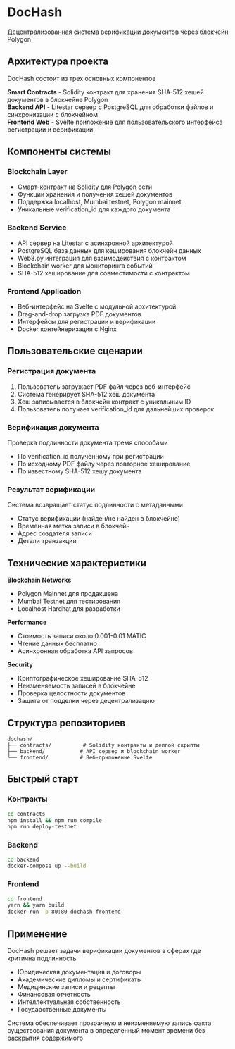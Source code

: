 
# DocHash

Децентрализованная система верификации документов через блокчейн Polygon

## Архитектура проекта

DocHash состоит из трех основных компонентов

**Smart Contracts** - Solidity контракт для хранения SHA-512 хешей документов в блокчейне Polygon  
**Backend API** - Litestar сервер с PostgreSQL для обработки файлов и синхронизации с блокчейном  
**Frontend Web** - Svelte приложение для пользовательского интерфейса регистрации и верификации

## Компоненты системы

### Blockchain Layer
- Смарт-контракт на Solidity для Polygon сети
- Функции хранения и получения хешей документов
- Поддержка localhost, Mumbai testnet, Polygon mainnet
- Уникальные verification_id для каждого документа

### Backend Service
- API сервер на Litestar с асинхронной архитектурой
- PostgreSQL база данных для кеширования блокчейн данных
- Web3.py интеграция для взаимодействия с контрактом
- Blockchain worker для мониторинга событий
- SHA-512 хеширование для совместимости с контрактом

### Frontend Application  
- Веб-интерфейс на Svelte с модульной архитектурой
- Drag-and-drop загрузка PDF документов
- Интерфейсы для регистрации и верификации
- Docker контейнеризация с Nginx

## Пользовательские сценарии

### Регистрация документа
1. Пользователь загружает PDF файл через веб-интерфейс
2. Система генерирует SHA-512 хеш документа
3. Хеш записывается в блокчейн контракт с уникальным ID
4. Пользователь получает verification_id для дальнейших проверок

### Верификация документа
Проверка подлинности документа тремя способами
- По verification_id полученному при регистрации
- По исходному PDF файлу через повторное хеширование  
- По известному SHA-512 хешу документа

### Результат верификации
Система возвращает статус подлинности с метаданными
- Статус верификации (найден/не найден в блокчейне)
- Временная метка записи в блокчейн
- Адрес создателя записи
- Детали транзакции

## Технические характеристики

**Blockchain Networks**
- Polygon Mainnet для продакшена
- Mumbai Testnet для тестирования  
- Localhost Hardhat для разработки

**Performance**
- Стоимость записи около 0.001-0.01 MATIC
- Чтение данных бесплатно
- Асинхронная обработка API запросов

**Security**
- Криптографическое хеширование SHA-512
- Неизменяемость записей в блокчейне
- Проверка целостности документов
- Защита от подделки через децентрализацию

## Структура репозиториев

```
dochash/
├── contracts/          # Solidity контракты и деплой скрипты
├── backend/           # API сервер и blockchain worker  
└── frontend/          # Веб-приложение Svelte
```

## Быстрый старт

### Контракты
```bash
cd contracts
npm install && npm run compile
npm run deploy-testnet
```

### Backend  
```bash
cd backend
docker-compose up --build
```

### Frontend
```bash  
cd frontend
yarn && yarn build
docker run -p 80:80 dochash-frontend
```

## Применение

DocHash решает задачи верификации документов в сферах где критична подлинность
- Юридическая документация и договоры
- Академические дипломы и сертификаты  
- Медицинские записи и рецепты
- Финансовая отчетность
- Интеллектуальная собственность
- Государственные документы

Система обеспечивает прозрачную и неизменяемую запись факта существования документа в определенный момент времени без раскрытия содержимого
